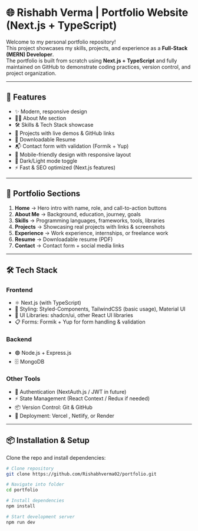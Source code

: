 # 🌐 Rishabh Verma | Portfolio Website (Next.js + TypeScript)

Welcome to my personal portfolio repository!  
This project showcases my skills, projects, and experience as a **Full-Stack (MERN) Developer**.  
The portfolio is built from scratch using **Next.js + TypeScript** and fully maintained on GitHub to demonstrate coding practices, version control, and project organization.

---

## 🚀 Features
- ✨ Modern, responsive design  
- 🧑‍💻 About Me section  
- 🛠️ Skills & Tech Stack showcase  
- 📂 Projects with live demos & GitHub links  
- 📄 Downloadable Resume  
- 📬 Contact form with validation (Formik + Yup)  
- 📱 Mobile-friendly design with responsive layout  
- 🌙 Dark/Light mode toggle  
- ⚡ Fast & SEO optimized (Next.js features)  

---

## 📑 Portfolio Sections
1. **Home** → Hero intro with name, role, and call-to-action buttons  
2. **About Me** → Background, education, journey, goals  
3. **Skills** → Programming languages, frameworks, tools, libraries  
4. **Projects** → Showcasing real projects with links & screenshots  
5. **Experience** → Work experience, internships, or freelance work  
6. **Resume** → Downloadable resume (PDF)  
7. **Contact** → Contact form + social media links  

---

## 🛠️ Tech Stack
### **Frontend**
- ⚛️ Next.js (with TypeScript)  
- 🎨 Styling: Styled-Components, TailwindCSS (basic usage), Material UI  
- 🧩 UI Libraries: shadcn/ui, other React UI libraries  
- 📋 Forms: Formik + Yup for form handling & validation  

### **Backend**
- 🟢 Node.js + Express.js 
- 🗄️ MongoDB   

### **Other Tools**
- 🔐 Authentication (NextAuth.js / JWT in future)  
- ⚡ State Management (React Context / Redux if needed)  
- 📦 Version Control: Git & GitHub  
- 🚀 Deployment: Vercel , Netlify, or Render  

---

## 📦 Installation & Setup
Clone the repo and install dependencies:

```bash
# Clone repository
git clone https://github.com/Rishabhverma02/portfolio.git

# Navigate into folder
cd portfolio

# Install dependencies
npm install

# Start development server
npm run dev
